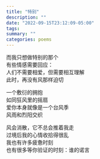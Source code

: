 ```yaml
---
title: "特别"
description: ""
date: "2022-09-15T23:12:09-05:00"
tags: 
summary: ""
categories: poems
---
```

而我只想做特别的那个\
有些情感需要回应：\
人们不需要相爱，但需要相互理解\
此时，再没有风那样迫切

一个敷衍的拥抱\
如同狂风里的摇扇\
爱你本身就像是一个台风季\
风雨和烈阳交织

风会消散，它不总会推着我走\
过境后我的心情收拾得很乱\
我也有许多疲惫时刻\
也有很多等你验证的时刻：谁的诺言
